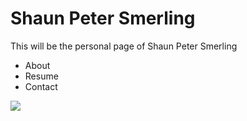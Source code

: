 <!DOCTYPE Html>
<html>
<body>
<head>
<title> Shaun Peter Smerling </title>
<link href="style.css" type="text/css" rel="stylesheet">
</head>
<h1> Shaun Peter Smerling </h1>
<p> This will be the personal page of Shaun Peter Smerling </p>
<ul>
<li> About </li>
<li> Resume </li>
<li> Contact </li>
</ul>
<img src= "https://scontent-sea1-1.xx.fbcdn.net/v/t31.0-8/14138103_10209851757634088_2265222917651422033_o.jpg?oh=bb22f5ca94fd54456d98e29ceed5dd0a&oe=5900E15C">
</body>
</html>
